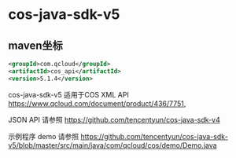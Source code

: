 # cos-java-sdk-v5


## maven坐标

```xml
<groupId>com.qcloud</groupId>
<artifactId>cos_api</artifactId>
<version>5.1.4</version>
```


cos-java-sdk-v5 适用于COS XML API https://www.qcloud.com/document/product/436/7751, 

JSON API 请参照 https://github.com/tencentyun/cos-java-sdk-v4

示例程序 demo 请参照 https://github.com/tencentyun/cos-java-sdk-v5/blob/master/src/main/java/com/qcloud/cos/demo/Demo.java
